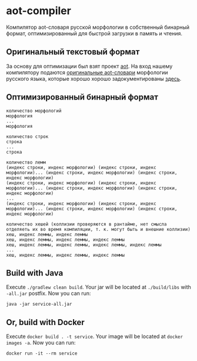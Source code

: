 # aot-compiler

Компилятор aot-словаря русской морфологии в собственный бинарный формат, оптимизированный для быстрой загрузки в память и чтения.  

## Оригинальный текстовый формат

За основу для оптимизации был взят проект [aot](https://github.com/sokirko74/aot). На вход нашему компилятору подаются [оригинальные aot-словари](https://github.com/sokirko74/aot/tree/master/Dicts/Morph/Russian) морфологии русского языка, которые хорошо хорошо задокументированы [здесь](https://github.com/sokirko74/aot/blob/master/Docs/Morph_UNIX.txt).

## Оптимизированный бинарный формат

```
количество морфологий
морфология
...
морфология 

количество строк
строка
...
строка

количество лемм
(индекс строки, индекс морфологии) (индекс строки, индекс морфологии)... (индекс строки, индекс морфологии) (индекс строки, индекс морфологии)
(индекс строки, индекс морфологии) (индекс строки, индекс морфологии)... (индекс строки, индекс морфологии) (индекс строки, индекс морфологии)
...
(индекс строки, индекс морфологии) (индекс строки, индекс морфологии)... (индекс строки, индекс морфологии) (индекс строки, индекс морфологии)

количество хешей (коллизии проверяются в рантайме, нет смысла отделяеть их во время компиляции, т. к. могут быть и внешние коллизии)
хеш, индекс леммы, индекс леммы
хеш, индекс леммы, индекс леммы, индекс леммы
хеш, индекс леммы, индекс леммы, индекс леммы, индекс леммы
...
хеш, индекс леммы, индекс леммы, индекс леммы
```

## Build with Java

Execute `./gradlew clean build`. Your jar will be located at `./build/libs` with `-all.jar` postfix.
Now you can run:

```shell
java -jar service-all.jar
```

## Or, build with Docker

Execute `docker build . -t service`. Your image will be located at `docker images -a`. Now you can
run:

```shell
docker run -it --rm service
```
